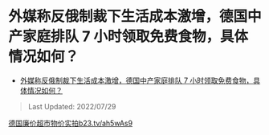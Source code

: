 # 外媒称反俄制裁下生活成本激增，德国中产家庭排队 7 小时领取免费食物，具体情况如何？

- [外媒称反俄制裁下生活成本激增，德国中产家庭排队 7 小时领取免费食物，具体情况如何？](https://www.zhihu.com/question/545247174/answer/2598471373)

>Last Updated: 2022/07/29

[德国廉价超市物价实拍​b23.tv/ah5wAs9](https://link.zhihu.com/?target=https%3A//b23.tv/ah5wAs9)
